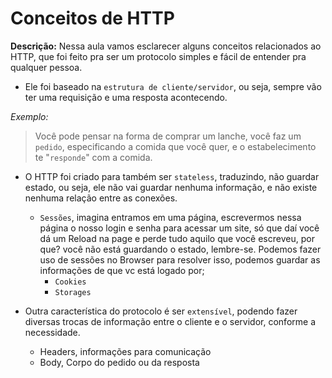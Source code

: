 # Conceitos de HTTP

**Descrição:** Nessa aula vamos esclarecer alguns conceitos relacionados ao HTTP, que foi feito pra ser um protocolo simples e fácil de entender pra qualquer pessoa.

- Ele foi baseado na ``estrutura de cliente/servidor``, ou seja, sempre vão ter uma requisição e uma resposta acontecendo.

*Exemplo:*

> Você pode pensar na forma de comprar um lanche, você faz um ``pedido``, especificando a comida que você quer, e o estabelecimento te "``responde``" com a comida.

- O HTTP foi criado para também ser ``stateless``, traduzindo, não guardar estado, ou seja, ele não vai guardar nenhuma informação, e não existe nenhuma relação entre as conexões.
    - ``Sessões``, imagina entramos em uma página, escrevermos nessa página o nosso login e senha para acessar um site, só que daí você dá um Reload na page e perde tudo aquilo que você escreveu, por que? você não está guardando o estado, lembre-se. Podemos fazer uso de sessões no Browser para resolver isso, podemos guardar as informações de que vc está logado por;
        - ``Cookies``
        - ``Storages``

- Outra característica do protocolo é ser ``extensível``, podendo fazer diversas trocas de informação entre o cliente e o servidor, conforme a necessidade.
    - Headers, informações para comunicação
    - Body, Corpo do pedido ou da resposta